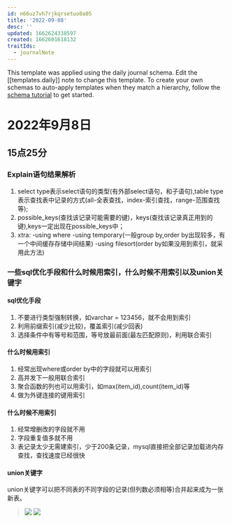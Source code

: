 ```yaml
---
id: n66uz7vh7rjkqrsetuo0a05
title: '2022-09-08'
desc: ''
updated: 1662624338597
created: 1662601618132
traitIds:
  - journalNote
---
```

This template was applied using the daily journal schema. Edit the [[templates.daily]] note to change this template.
To create your own schemas to auto-apply templates when they match a hierarchy, follow the [schema tutorial](https://blog.dendron.so/notes/P1DL2uXHpKUCa7hLiFbFA/) to get started.

<!--
Based on the journaling method created by Intelligent Change:
- [Intelligent Change: Our Story](https://www.intelligentchange.com/pages/our-story)
- [The Five Minute Journal](https://www.intelligentchange.com/products/the-five-minute-journal)
-->

# 2022年9月8日

## 15点25分

### Explain语句结果解析

1. select type表示select语句的类型(有外部select语句，和子语句),table type表示查找表中记录的方式(all-全表查找，index-索引查找，range-范围查找等);
2. possible_keys(查找该记录可能需要的键)，keys(查找该记录真正用到的键),keys一定出现在possible_keys中；
3. xtra: -using where -using temporary(一般group by,order by出现较多，有一个中间缓存存储中间结果) -using filesort(order by如果没用到索引，就采用此方法)

### 一些sql优化手段和什么时候用索引，什么时候不用索引以及union关键字

#### sql优化手段

1. 不要进行类型强制转换，如varchar = 123456，就不会用到索引
2. 利用前缀索引(减少比较)，覆盖索引(减少回表)
3. 选择条件中有等号和范围，等号放最前面(最左匹配原则)，利用联合索引

#### 什么时候用索引

1. 经常出现where或order by中的字段就可以用索引
2. 高并发下一般用联合索引
3. 聚合函数的列也可以用索引，如max(item_id),count(item_id)等
4. 做为外键连接的键用索引

#### 什么时候不用索引

1. 经常增删改的字段就不用
2. 字段重复值多就不用
3. 表记录太少无需建索引，少于200条记录，mysql直接把全部记录加载进内存查找，查找速度已经很快

#### union关键字

union关键字可以把不同表的不同字段的记录(但列数必须相等)合并起来成为一张新表。
> ![](/assets/images/2022-09-08-16-04-35.png)
> ![](/assets/images/2022-09-08-16-05-06.png)
